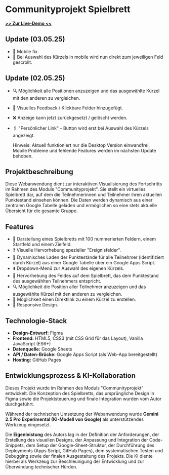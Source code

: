# Communityprojekt Spielbrett

[**>> Zur Live-Demo <<**](https://martulex.github.io/community-spielbrett/) 

## Update (03.05.25)
- 🔧 Mobile fix.
- 📌 Bei Auswahl des Kürzels in mobile wird nun direkt zum jeweiligen Feld gescrollt.

## Update (02.05.25)
- 🔍 Möglichkeit alle Positionen anzuzeigen und das ausgewählte Kürzel mit den anderen zu vergleichen.
- 👀 Visuelles Feedback / Klickbare Felder hinzugefügt.
- ❌ Anzeige kann jetzt zurückgesetzt / gelöscht werden.
- 🖇️ "Persönlicher Link" - Button wird erst bei Auswahl des Kürzels angezeigt.

  Hinweis: Aktuell funktioniert nur die Desktop Version einwandfrei, Mobile Probleme und fehlende Features werden im nächsten Update behoben.

## Projektbeschreibung

Diese Webanwendung dient zur interaktiven Visualisierung des Fortschritts im Rahmen des Moduls "Communityprojekt". Sie stellt ein virtuelles Spielbrett dar, auf dem die Teilnehmerinnen und Teilnehmer ihren aktuellen Punktestand einsehen können. Die Daten werden dynamisch aus einer zentralen Google Tabelle geladen und ermöglichen so eine stets aktuelle Übersicht für die gesamte Gruppe.

## Features

- 🎲 Darstellung eines Spielbretts mit 100 nummerierten Feldern, einem Startfeld und einem Zielfeld. 
- ❓ Visuelle Hervorhebung spezieller "Ereignisfelder".
- 🔄 Dynamisches Laden der Punktestände für alle Teilnehmer (identifiziert durch Kürzel) aus einer Google Tabelle über ein Google Apps Script.
- ⬇️ Dropdown-Menü zur Auswahl des eigenen Kürzels.
- 💯 Hervorhebung des Feldes auf dem Spielbrett, das dem Punktestand des ausgewählten Teilnehmers entspricht.
- 🔍 Möglichkeit die Position aller Teilnehmer anzuzeigen und das ausgewählte Kürzel mit den anderen zu vergleichen.
- 🔗 Möglichkeit einen Direktlink zu einem Kürzel zu erstellen.
- 📱 Responsive Design.

## Technologie-Stack

- **Design-Entwurf:** Figma
- **Frontend:** HTML5, CSS3 (mit CSS Grid für das Layout), Vanilla JavaScript (ES6+)
- **Datenquelle:** Google Sheets
- **API / Daten-Brücke:** Google Apps Script (als Web-App bereitgestellt)
- **Hosting:** GitHub Pages

## Entwicklungsprozess & KI-Kollaboration

Dieses Projekt wurde im Rahmen des Moduls "Communityprojekt" entwickelt. Die Konzeption des Spielbretts, das ursprüngliche Design in Figma sowie die Projektsteuerung und finale Integration wurden vom Autor durchgeführt.

Während der technischen Umsetzung der Webanwendung wurde **Gemini 2.5 Pro Experimental (KI-Modell von Google)** als unterstützendes Werkzeug eingesetzt.

Die **Eigenleistung** des Autors lag in der Definition der Anforderungen, der Erstellung des visuellen Designs, der Anpassung und Integration der Code-Snippets, dem Setup der Google-Sheet-Struktur, der Durchführung des Deployments (Apps Script, GitHub Pages), dem systematischen Testen und Debugging sowie der finalen Ausgestaltung des Projekts. Die KI diente hierbei als Werkzeug zur Beschleunigung der Entwicklung und zur Überwindung technischer Hürden.

